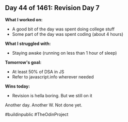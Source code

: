 ## Day 44 of 1461: Revision Day 7

**What I worked on:**
- A good bit of the day was spent doing college stuff
- Some part of the day was spent coding (about 4 hours)

**What I struggled with:**
- Staying awake (running on less than 1 hour of sleep)

**Tomorrow's goal:**
- At least 50% of DSA in JS
- Refer to javascript.info wherever needed

**Wins today:**
- Revision is hella boring. But we still on it

Another day. Another W. Not done yet.

#buildinpublic #TheOdinProject

